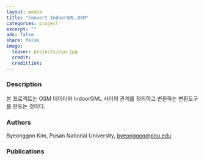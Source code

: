 ```yaml
---
layout: media
title: "Convert IndoorGML,OSM"
categories: project
excerpt: ""
ads: false
share: false
image:
  teaser: projects/osm.jpg
  credit: 
  creditlink: 
---
```


### Description

본 프로젝트는 OSM 데이터와 IndoorGML 사이의 관계를 정의하고 변환하는 변환도구를 만드는 것이다.


### Authors

Byeonggon Kim, Pusan National University, <a href="mailto:byeonggon@pnu.edu">byeonggon@pnu.edu</a>

### Publications



